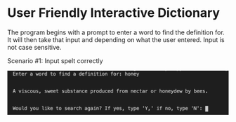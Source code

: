 # User Friendly Interactive Dictionary

The program begins with a prompt to enter a word to find the definition for. It will then take that input and depending on what the user entered. Input is not case sensitive.

Scenario #1: Input spelt correctly

![](images/Scenario1.png)

